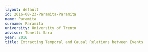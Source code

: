 ```yaml
---
layout: default 
id: 2016-08-23-Paramita-Paramita
name: Paramita
surname: Paramita
university: University of Trento
advisor: Tonelli Sara
year: 2016
title: Extracting Temporal and Causal Relations between Events
---
```


